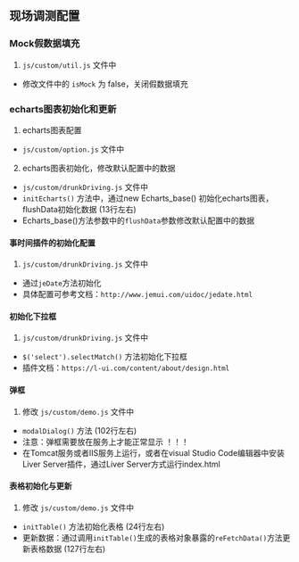 ## 现场调测配置

### Mock假数据填充
1. `js/custom/util.js` 文件中
  - 修改文件中的 `isMock` 为 false，关闭假数据填充

### echarts图表初始化和更新
1. echarts图表配置
  - `js/custom/option.js` 文件中

2. echarts图表初始化，修改默认配置中的数据
  - `js/custom/drunkDriving.js` 文件中
  - `initEcharts()` 方法中，通过new Echarts_base() 初始化echarts图表，flushData初始化数据 (13行左右)
  - Echarts_base()方法参数中的`flushData`参数修改默认配置中的数据


#### 事时间插件的初始化配置
1. `js/custom/drunkDriving.js` 文件中
  - 通过`jeDate`方法初始化
  - 具体配置可参考文档：`http://www.jemui.com/uidoc/jedate.html`


#### 初始化下拉框
1. `js/custom/drunkDriving.js` 文件中
  - `$('select').selectMatch()` 方法初始化下拉框
  - 插件文档：`https://l-ui.com/content/about/design.html`


#### 弹框
1. 修改 `js/custom/demo.js` 文件中
  - `modalDialog()` 方法  (102行左右)
  - 注意：弹框需要放在服务上才能正常显示 ！！！
  - 在Tomcat服务或者IIS服务上运行，或者在visual Studio Code编辑器中安装Liver Server插件，通过Liver Server方式运行index.html

#### 表格初始化与更新
1. 修改 `js/custom/demo.js` 文件中
  - `initTable()` 方法初始化表格  (24行左右)
  - 更新数据：通过调用`initTable()`生成的表格对象暴露的`reFetchData()`方法更新表格数据  (127行左右)